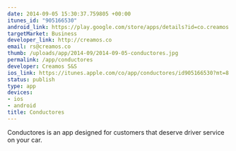 ```yaml
--- 
date: 2014-09-05 15:30:37.759805 +00:00
itunes_id: "905166530"
android_link: https://play.google.com/store/apps/details?id=co.creamos.conductores1
targetMarket: Business
developer_link: http://creamos.co
email: rs@creamos.co
thumb: /uploads/app/2014-09/2014-09-05-conductores.jpg
permalink: /app/conductores
developer: Creamos S&S
ios_link: https://itunes.apple.com/co/app/conductores/id905166530?mt=8
status: publish
type: app
devices: 
- ios
- android
title: Conductores
---
```


Conductores is an app designed for customers that deserve driver service on your car.
